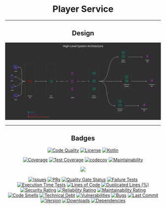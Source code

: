 <div align="center">

# Player Service

---

## Design

![architecture.jpg](docs%2Farchitecture.jpg)

---

## Badges

[![Code Quality](https://github.com/tiagodocouto/player-service/actions/workflows/code_quality.yml/badge.svg)](https://github.com/tiagodocouto/player-service)
[![License](https://img.shields.io/github/license/tiagodocouto/player-service)](https://github.com/tiagodocouto/player-service)
[![Kotlin](https://img.shields.io/github/languages/top/tiagodocouto/player-service)](https://kotlinlang.org/)

[![Coverage](https://img.shields.io/sonar/coverage/tiagodocouto_player-service?style=flat&logo=sonarcloud&server=https%3A%2F%2Fsonarcloud.io)](https://sonarcloud.io/summary/new_code?id=tiagodocouto_player-service)
[![Test Coverage](https://api.codeclimate.com/v1/badges/2baf2202fc4257828154/test_coverage)](https://codeclimate.com/github/tiagodocouto/player-service/test_coverage)
[![codecov](https://codecov.io/gh/tiagodocouto/player-service/branch/main/graph/badge.svg?token=ZCUJHALKDL)](https://codecov.io/gh/tiagodocouto/player-service)
[![Maintainability](https://api.codeclimate.com/v1/badges/2baf2202fc4257828154/maintainability)](https://codeclimate.com/github/tiagodocouto/player-service/maintainability)

<a href="https://codecov.io/gh/tiagodocouto/player-service" >
<img src="https://codecov.io/gh/tiagodocouto/player-service/branch/main/graphs/sunburst.svg?token=ZCUJHALKDL"/>
</a>

[![Issues](https://img.shields.io/github/issues/tiagodocouto/player-service)](https://github.com/tiagodocouto/player-service)
[![PRs](https://img.shields.io/github/issues-pr-raw/tiagodocouto/player-service)](https://github.com/tiagodocouto/player-service)
[![Quality Gate Status](https://sonarcloud.io/api/project_badges/measure?project=tiagodocouto_player-service&metric=alert_status)](https://sonarcloud.io/summary/new_code?id=tiagodocouto_player-service)
[![Failure Tests](https://img.shields.io/sonar/tests/tiagodocouto_player-service?style=flat&logo=sonarcloud&server=https%3A%2F%2Fsonarcloud.io&compact_message)](https://sonarcloud.io/summary/new_code?id=tiagodocouto_player-service)
[![Execution Time Tests](https://img.shields.io/sonar/test_execution_time/tiagodocouto_player-service?style=flat&logo=sonarcloud&server=https%3A%2F%2Fsonarcloud.io)](https://sonarcloud.io/summary/new_code?id=tiagodocouto_player-service)
[![Lines of Code](https://sonarcloud.io/api/project_badges/measure?project=tiagodocouto_player-service&metric=ncloc)](https://sonarcloud.io/summary/new_code?id=tiagodocouto_player-service)
[![Duplicated Lines (%)](https://sonarcloud.io/api/project_badges/measure?project=tiagodocouto_player-service&metric=duplicated_lines_density)](https://sonarcloud.io/summary/new_code?id=tiagodocouto_player-service)
[![Security Rating](https://sonarcloud.io/api/project_badges/measure?project=tiagodocouto_player-service&metric=security_rating)](https://sonarcloud.io/summary/new_code?id=tiagodocouto_player-service)
[![Reliability Rating](https://sonarcloud.io/api/project_badges/measure?project=tiagodocouto_player-service&metric=reliability_rating)](https://sonarcloud.io/summary/new_code?id=tiagodocouto_player-service)
[![Maintainability Rating](https://sonarcloud.io/api/project_badges/measure?project=tiagodocouto_player-service&metric=sqale_rating)](https://sonarcloud.io/summary/new_code?id=tiagodocouto_player-service)
[![Code Smells](https://sonarcloud.io/api/project_badges/measure?project=tiagodocouto_player-service&metric=code_smells)](https://sonarcloud.io/summary/new_code?id=tiagodocouto_player-service)
[![Technical Debt](https://sonarcloud.io/api/project_badges/measure?project=tiagodocouto_player-service&metric=sqale_index)](https://sonarcloud.io/summary/new_code?id=tiagodocouto_player-service)
[![Vulnerabilities](https://sonarcloud.io/api/project_badges/measure?project=tiagodocouto_player-service&metric=vulnerabilities)](https://sonarcloud.io/summary/new_code?id=tiagodocouto_player-service)
[![Bugs](https://sonarcloud.io/api/project_badges/measure?project=tiagodocouto_player-service&metric=bugs)](https://sonarcloud.io/summary/new_code?id=tiagodocouto_player-service)
[![Last Commit](https://img.shields.io/github/last-commit/tiagodocouto/player-service)](https://github.com/tiagodocouto/player-service)
[![Version](https://img.shields.io/github/v/release/tiagodocouto/player-service?include_prereleases)](https://github.com/tiagodocouto/player-service)
[![Downloads](https://img.shields.io/github/downloads/tiagodocouto/player-service/total)](https://github.com/tiagodocouto/player-service)
[![Dependencies](https://img.shields.io/librariesio/github/tiagodocouto/player-service)](https://libraries.io/github/tiagodocouto/player-service)

</div>
